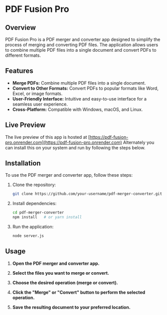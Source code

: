 # PDF Fusion Pro

## Overview

PDF Fusion Pro is a PDF merger and converter app designed to simplify the process of merging and converting PDF files. The application allows users to combine multiple PDF files into a single document and convert PDFs to different formats.

## Features

- **Merge PDFs:** Combine multiple PDF files into a single document.
- **Convert to Other Formats:** Convert PDFs to popular formats like Word, Excel, or image formats.
- **User-Friendly Interface:** Intuitive and easy-to-use interface for a seamless user experience.
- **Cross-Platform:** Compatible with Windows, macOS, and Linux.


## Live Preview

The live preview of this app is hosted at [https://pdf-fusion-pro.onrender.com](https://pdf-fusion-pro.onrender.com)
Alternately you can install this on your system and run by following the steps below.

## Installation

To use the PDF merger and converter app, follow these steps:

1. Clone the repository:

   ```bash
   git clone https://github.com/your-username/pdf-merger-converter.git
   
2. Install dependencies:

   ```bash
   cd pdf-merger-converter
   npm install   # or yarn install

3. Run the application:
   
   ```bash
   node server.js

## Usage 
1. **Open the PDF merger and converter app.**

2. **Select the files you want to merge or convert.**

3. **Choose the desired operation (merge or convert).**

4. **Click the "Merge" or "Convert" button to perform the selected operation.**

5. **Save the resulting document to your preferred location.**

   
   
